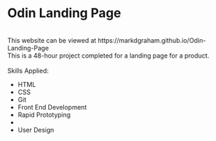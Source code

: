 # Odin Landing Page

<br/>
This website can be viewed at https://markdgraham.github.io/Odin-Landing-Page
<br/>
This is a 48-hour project completed for a landing page for a product. <br/>
<br/>
Skills Applied:
<ul>
    <li>HTML</li>
    <li>CSS</li>
    <li>Git</li>
    <li>Front End Development</li>
    <li>Rapid Prototyping<li>
    <li>User Design</li>
</ul>

